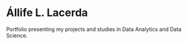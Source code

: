 # Állife L. Lacerda
Portfolio presenting my projects and studies in Data Analytics and Data Science.
